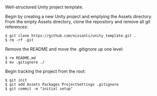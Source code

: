 Well-structured Unity project template.

Begin by creating a new Unity project and emptying the Assets directory. From the empty Assets directory, clone the repository and remove all git references:

```
$ git clone https://github.com/nizsanli/unity_template.git .
$ rm -rf .git
```

Remove the README and move the .gitignore up one level:

```
$ rm README.md
$ mv .gitignore ./
```

Begin tracking the project from the root:

```
$ git init
$ git add Assets Packages ProjectSettings .gitignore
$ git commit -m "initial setup"
```
